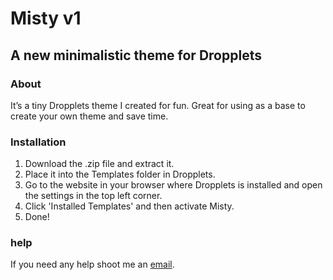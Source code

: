 # Misty v1
## A new minimalistic theme for Dropplets

### About
It’s a tiny Dropplets theme I created for fun. Great for using as a base to create your own theme and save time. 

### Installation
1. Download the .zip file and extract it.
2. Place it into the Templates folder in Dropplets.
3. Go to the website in your browser where Dropplets is installed and open the settings in the top left corner.
4. Click 'Installed Templates' and then activate Misty.
5. Done!

### help
If you need any help shoot me an [email](mailto:chrisf1288@gmail.com).
